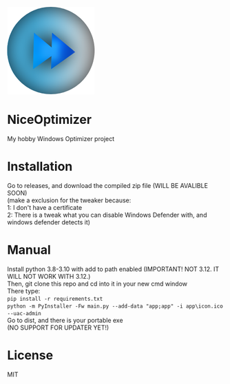 ![NiceOptimizer Icon](.github_assets/icon.png)
# NiceOptimizer

My hobby Windows Optimizer project

# Installation

Go to releases, and download the compiled zip file (WILL BE AVALIBLE SOON)  
(make a exclusion for the tweaker because:  
1: I don't have a certificate  
2: There is a tweak what you can disable Windows Defender with, and windows defender detects it)

# Manual

Install python 3.8-3.10 with add to path enabled (IMPORTANT! NOT 3.12. IT WILL NOT WORK WITH 3.12.)  
Then, git clone this repo and cd into it in your new cmd window  
There type:  
`pip install -r requirements.txt`  
`python -m PyInstaller -Fw main.py --add-data "app;app" -i app\icon.ico --uac-admin`  
Go to dist, and there is your portable exe  
(NO SUPPORT FOR UPDATER YET!)

# License
MIT
